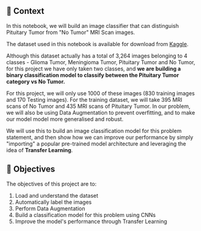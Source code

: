 ## 🧠 **Context**

In this notebook, we will build an image classifier that can distinguish Pituitary Tumor from "No Tumor" MRI Scan images. 

The dataset used in this notebook is available for download from [Kaggle](https://www.kaggle.com/datasets/sartajbhuvaji/brain-tumor-classification-mri). 

Although this dataset actually has a total of 3,264 images belonging to 4 classes - Glioma Tumor, Meningioma Tumor, Pituitary Tumor and No Tumor, for this project we have only taken two classes, and **we are building a binary classification model to classify between the Pituitary Tumor category vs No Tumor.**

For this project, we will only use 1000 of these images (830 training images and 170 Testing images). For the training dataset, we will take 395 MRI scans of No Tumor and 435 MRI scans of Pituitary Tumor. In our problem, we will also be using Data Augmentation to prevent overfitting, and to make our model model more generalised and robust.

We will use this to build an image classification model for this problem statement, and then show how we can improve our performance by simply "importing" a popular pre-trained model architecture and leveraging the idea of **Transfer Learning**.

## 🎯 **Objectives**
The objectives of this project are to: 
1. Load and understand the dataset
2. Automatically label the images
3. Perform Data Augmentation
4. Build a classification model for this problem using CNNs
5. Improve the model's performance through Transfer Learning

